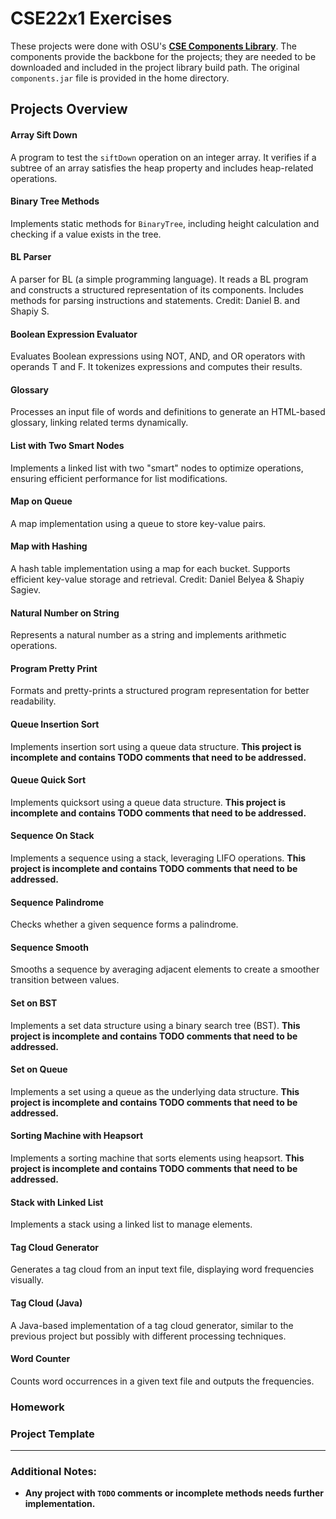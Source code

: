 # CSE22x1 Exercises

These projects were done with OSU's **[CSE Components Library](https://cse22x1.engineering.osu.edu/common/doc/)**. The components provide the backbone for the projects; they are needed to be downloaded and included in the project library build path. The original `components.jar` file is provided in the home directory.

## Projects Overview

#### Array Sift Down  
A program to test the `siftDown` operation on an integer array. It verifies if a subtree of an array satisfies the heap property and includes heap-related operations.  

#### Binary Tree Methods  
Implements static methods for `BinaryTree`, including height calculation and checking if a value exists in the tree.

#### BL Parser  
A parser for BL (a simple programming language). It reads a BL program and constructs a structured representation of its components. Includes methods for parsing instructions and statements. Credit: Daniel B. and Shapiy S.  

#### Boolean Expression Evaluator  
Evaluates Boolean expressions using NOT, AND, and OR operators with operands T and F. It tokenizes expressions and computes their results.  

#### Glossary  
Processes an input file of words and definitions to generate an HTML-based glossary, linking related terms dynamically.  

#### List with Two Smart Nodes  
Implements a linked list with two "smart" nodes to optimize operations, ensuring efficient performance for list modifications.  

#### Map on Queue  
A map implementation using a queue to store key-value pairs.  

#### Map with Hashing  
A hash table implementation using a map for each bucket. Supports efficient key-value storage and retrieval. Credit: Daniel Belyea & Shapiy Sagiev.  

#### Natural Number on String  
Represents a natural number as a string and implements arithmetic operations.  

#### Program Pretty Print  
Formats and pretty-prints a structured program representation for better readability.  

#### Queue Insertion Sort  
Implements insertion sort using a queue data structure. **This project is incomplete and contains TODO comments that need to be addressed.**  

#### Queue Quick Sort  
Implements quicksort using a queue data structure. **This project is incomplete and contains TODO comments that need to be addressed.**  

#### Sequence On Stack  
Implements a sequence using a stack, leveraging LIFO operations. **This project is incomplete and contains TODO comments that need to be addressed.**  

#### Sequence Palindrome  
Checks whether a given sequence forms a palindrome.  

#### Sequence Smooth  
Smooths a sequence by averaging adjacent elements to create a smoother transition between values.  

#### Set on BST  
Implements a set data structure using a binary search tree (BST). **This project is incomplete and contains TODO comments that need to be addressed.**  

#### Set on Queue  
Implements a set using a queue as the underlying data structure. **This project is incomplete and contains TODO comments that need to be addressed.**  

#### Sorting Machine with Heapsort  
Implements a sorting machine that sorts elements using heapsort. **This project is incomplete and contains TODO comments that need to be addressed.**  

#### Stack with Linked List  
Implements a stack using a linked list to manage elements.  

#### Tag Cloud Generator  
Generates a tag cloud from an input text file, displaying word frequencies visually.  

#### Tag Cloud (Java)  
A Java-based implementation of a tag cloud generator, similar to the previous project but possibly with different processing techniques.  

#### Word Counter  
Counts word occurrences in a given text file and outputs the frequencies.  

### Homework

### Project Template

---
### Additional Notes:
- **Any project with `TODO` comments or incomplete methods needs further implementation.**
